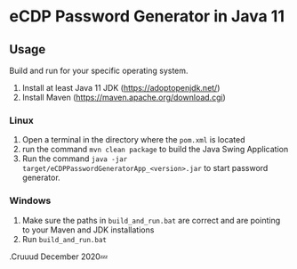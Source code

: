 # eCDP Password Generator in Java 11
## Usage
Build and run for your specific operating system.
1. Install at least Java 11 JDK (https://adoptopenjdk.net/)
1. Install Maven (https://maven.apache.org/download.cgi)

### Linux
1. Open a terminal in the directory where the `pom.xml` is located
1. run the command `mvn clean package` to build the Java Swing Application
1. Run the command `java -jar target/eCDPPasswordGeneratorApp_<version>.jar` to start password generator.

### Windows
1. Make sure the paths in `build_and_run.bat` are correct and are pointing to your Maven and JDK installations
1. Run `build_and_run.bat`

.Cruuud December 2020:zzz: